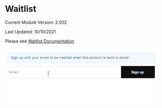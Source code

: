 # Waitlist
Current Module Version: 2.002

Last Updated: 10/10/2021

Please see [Waitlist Documentation](Docs/TGWaitlist-documentation.pdf)

![](Docs/images/form_submission.gif)
